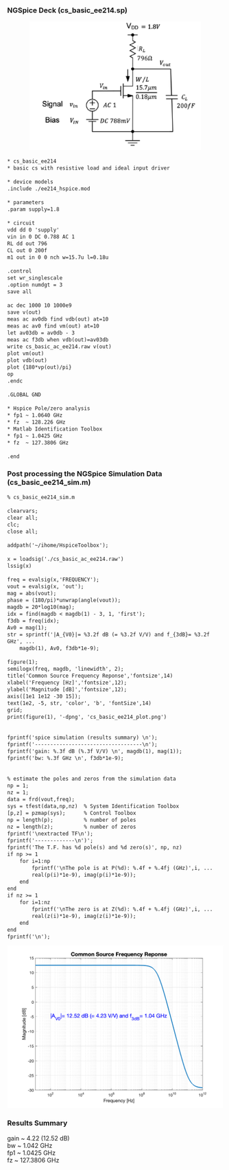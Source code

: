### NGSpice Deck (cs_basic_ee214.sp)

<p align="center">
   <img src="../img/cs_basic_ee214_sch.png" width="400" >
</p>

```
* cs_basic_ee214
* basic cs with resistive load and ideal input driver

* device models
.include ./ee214_hspice.mod

* parameters
.param supply=1.8

* circuit
vdd dd 0 'supply'
vin in 0 DC 0.788 AC 1 
RL dd out 796
CL out 0 200f
m1 out in 0 0 nch w=15.7u l=0.18u

.control
set wr_singlescale
.option numdgt = 3
save all

ac dec 1000 10 1000e9
save v(out)
meas ac av0db find vdb(out) at=10
meas ac av0 find vm(out) at=10
let av03db = av0db - 3
meas ac f3db when vdb(out)=av03db
write cs_basic_ac_ee214.raw v(out)
plot vm(out)
plot vdb(out)
plot {180*vp(out)/pi}
op
.endc

.GLOBAL GND

* Hspice Pole/zero analysis
* fp1 ~ 1.0640 GHz
* fz  ~ 128.226 GHz
* Matlab Identification Toolbox
* fp1 ~ 1.0425 GHz
* fz  ~ 127.3806 GHz

.end
```
### Post processing the NGSpice Simulation Data (cs_basic_ee214_sim.m)
```
% cs_basic_ee214_sim.m

clearvars;
clear all;
clc;
close all;

addpath('~/ihome/HspiceToolbox');

x = loadsig('./cs_basic_ac_ee214.raw')
lssig(x)

freq = evalsig(x,'FREQUENCY');
vout = evalsig(x, 'out');
mag = abs(vout);
phase = (180/pi)*unwrap(angle(vout));
magdb = 20*log10(mag);
idx = find(magdb < magdb(1) - 3, 1, 'first');
f3db = freq(idx);
Av0 = mag(1);
str = sprintf('|A_{V0}|= %3.2f dB (= %3.2f V/V) and f_{3dB}= %3.2f GHz', ...
    magdb(1), Av0, f3db*1e-9);

figure(1);
semilogx(freq, magdb, 'linewidth', 2);
title('Common Source Frequency Reponse','fontsize',14)
xlabel('Frequency [Hz]','fontsize',12);
ylabel('Magnitude [dB]','fontsize',12);
axis([1e1 1e12 -30 15]);
text(1e2, -5, str, 'color', 'b', 'fontSize',14)
grid;
print(figure(1), '-dpng', 'cs_basic_ee214_plot.png')

  
fprintf('spice simulation (results summary) \n');
fprintf('-----------------------------------\n');
fprintf('gain: %.3f dB (%.3f V/V) \n', magdb(1), mag(1));
fprintf('bw: %.3f GHz \n', f3db*1e-9);


% estimate the poles and zeros from the simulation data
np = 1;
nz = 1;
data = frd(vout,freq);
sys = tfest(data,np,nz)  % System Identification Toolbox
[p,z] = pzmap(sys);      % Control Toolbox
np = length(p);          % number of poles
nz = length(z);          % number of zeros
fprintf('\nextracted TF\n');
fprintf('-------------\n')';
fprintf('The T.F. has %d pole(s) and %d zero(s)', np, nz)
if np >= 1
    for i=1:np
        fprintf('\nThe pole is at P(%d): %.4f + %.4fj (GHz)',i, ...
        real(p(i)*1e-9), imag(p(i)*1e-9));
    end
end
if nz >= 1
    for i=1:nz
        fprintf('\nThe zero is at Z(%d): %.4f + %.4fj (GHz)',i, ...
        real(z(i)*1e-9), imag(z(i)*1e-9));
    end
end
fprintf('\n');
```
<p align="center">
   <img src="../img/cs_basic_ee214_plot.png" width="600" >
</p>

### Results Summary
gain ~ 4.22 (12.52 dB) <br> 
bw ~ 1.042 GHz           <br>
fp1 ~ 1.0425 GHz        <br>
fz  ~ 127.3806 GHz      <br>
